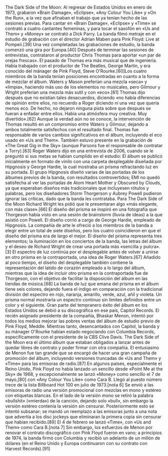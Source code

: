 The Dark Side of the Moon: Al regresar de Estados Unidos en enero de 1973, grabaron «Brain Damage», «Eclipse», «Any Colour You Like» y «On the Run», a la vez que afinaban el trabajo que ya tenían hecho de las sesiones previas. Para cantar en «Brain Damage», «Eclipse» y «Time» se contrató a cuatro cantantes femeninas, y para tocar el saxofón en «Us and Them» y «Money» se contrató a Dick Parry. La banda filmó metraje en el estudio de grabación con el director Adrian Maben para Pink Floyd: Live at Pompeii.[39]​ Una vez completadas las grabaciones de estudio, la banda comenzó una gira por Europa.[40]​ Después de terminar las sesiones de entrevistas, contrataron al productor Chris Thomas para aportar «un par de orejas frescas». El pasado de Thomas era más musical que de ingeniería. Había trabajado con el productor de The Beatles, George Martin, y era conocido del mánager de Pink Floyd, Steve O'Rourke.[60]​ Los cuatro miembros de la banda tenían posiciones encontradas en cuanto a la forma de mezclar el álbum. Waters y Mason preferían una mezcla «seca» y «limpia», haciendo más uso de los elementos no musicales, pero Gilmour y Wright preferían una mezcla más sutil y con «eco».[61]​ Thomas dijo después que no existían tales desacuerdos, diciendo «no había diferencias de opinión entre ellos, no recuerdo a Roger diciendo ni una vez que quería menos eco. De hecho, no dejaron ninguna pista sobre que después se fueran a enfadar entre ellos. Había una atmósfera muy creativa. Muy divertido».[62]​ Aunque la verdad aún no se conoce, la intervención de Thomas resultó en un compromiso entre Waters y Gilmour, dejando a ambos totalmente satisfechos con el resultado final. Thomas fue responsable de varios cambios significativos en el álbum, incluyendo el eco usado en «Us and Them». También estuvo presente en la grabación de «The Great Gig in the Sky» (aunque Parsons fue el responsable de contratar a Torry).[63]​ Roger Waters dijo en una entrevista de 2006, cuando se le preguntó si sus metas se habían cumplido en el estudio: El álbum se publicó inicialmente en formato de vinilo con una carpeta desplegable diseñada por Hipgnosis y George Hardie, la cual mostraba un prisma refractando luz en su portada. El grupo Hipgnosis diseñó varias de las portadas de los álbumes previos de la banda, con resultados controvertidos; EMI no quedó satisfecha al ver las portadas de Atom Heart Mother y Obscured by Clouds, ya que esperaban diseños más tradicionales que incluyesen rótulos y palabras, pero los diseñadores Storm Thorgerson y Aubrey Powell pudieron ignorar las críticas, dado que la banda les contrataba. Para The Dark Side of the Moon Richard Wright les pidió que le presentaran algo «más elegante, con más clase».[66]​ El diseño del prisma se inspiró en una fotografía que Thorgeson había visto en una sesión de brainstorm (lluvia de ideas) a la que asistió con Powell. El diseño corrió a cargo de George Hardie, empleado de Hipgnosis. La compañía de arte le ofreció a los miembros de la banda a elegir entre un total de siete diseños, pero los cuatro coincidieron en que el diseño del prisma era de largo el mejor. El diseño del prisma representa tres elementos; la iluminación en los conciertos de la banda, las letras del álbum y el deseo de Richard Wright de crear una portada más «sencilla y pulcra».[3]​ El espectro de luz continúa por el desplegable antes de volver a unirse en otro prisma en la contraportada, una idea de Roger Waters.[67]​ Añadido al poco tiempo, el diseño del desplegable también contiene la representación del latido de corazón empleado a lo largo del álbum, mientras que la idea de incluir otro prisma en la contraportada fue de Thorgeson, con el objetivo de facilitar la disposición del álbum en las tiendas de música.[68]​ La banda de luz que emana del prisma en el álbum tiene seis colores, dejando fuera el índigo en comparación con la tradicional división del espectro en rojo, naranja, amarillo, verde, azul, añil y violeta. Un prisma normal mostraría un espectro continuo sin límites definidos entre un color y el siguiente. Gran parte del tempranero éxito del álbum en los Estados Unidos se debió a su discográfica en ese país, Capitol Records. El recién asignado presidente de la compañía, Bhaskar Menon, intentó por todos los medios mejorar las pobres ventas del álbum de estudio previo de Pink Floyd, Meddle. Mientras tanto, desencantados con Capitol, la banda y su mánager O'Rourke habían estado negociando con Columbia Records, específicamente con el presidente de la CBS Clive Davis. The Dark Side of the Moon era el último álbum que estaban obligados a lanzar antes de quedar libres de contrato y poder firmar con otra compañía. El entusiasmo de Menon fue tan grande que se encargó de hacer una gran campaña de promoción del álbum, incluyendo versiones truncadas de «Us and Them» y «Time» para las emisoras de radio.[87]​ En algunos países, especialmente el Reino Unido, Pink Floyd no había lanzado un sencillo desde «Point Me at the Sky» de 1968, y excepcionalmente se lanzó «Money» como sencillo el 7 de mayo,[80]​ con «Any Colour You Like» como Cara B. Llegó al puesto número trece de la lista Billboard Hot 100 en julio de 1973.[nota 6]​ Se envió a las emisoras de radio una versión promocional con mezclas en mono y estéreo con etiquetas blancas. En el lado de la versión mono se retiró la palabra «bullshit» («mierda») de la canción, dejando solo «bull», sin embargo la versión estéreo contenía la versión sin censurar. Posteriormente esto se intentó subsanar; se mandó un reemplazo a las emisoras junto a una nota que advertía a los disc jockeys que eliminaran la primera copia sin censurar que habían recibido.[89]​ El 4 de febrero se lanzó «Time», con «Us and Them» como Cara B.[nota 7]​ Sin embargo, los esfuerzos de Menon por renovar el contrato discográfico con Pink Floyd fueron en vano; a principios de 1974, la banda firmó con Columbia y recibió un adelanto de un millón de dólares (en el Reino Unido y Europa continuaron con su contrato con Harvest Records).[91]​
